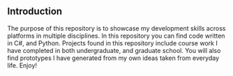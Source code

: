 Introduction
-------------------
The purpose of this repository is to showcase my development skills across platforms in multiple disciplines. In this repository you can find code written in C#, and Python. Projects found in this repository include course work I have completed in both undergraduate, and graduate school. You will also find prototypes I have generated from my own ideas taken from everyday life. Enjoy!
